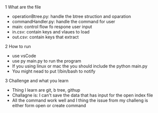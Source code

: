 1 What are the file 
- operationBtree.py: handle the btree struction and oparation
- commandHandler.py: handle the command for user 
- main: control flow fo respone user input
- in.csv: contain keys and vlaues to load
- out.csv: contain keys that extract


2 How to run
- use vsCode
- use py main.py to run the program
- If you using linux or mac the you should include the python main.py
- You might nead to put !/bin/bash to notify

3 Challenge and what you learn
- Thing I learn are git, b tree, githup
- Challagne is: I can't save the data that has input for the open index file
- All the command work well and I thing the issue from my challeng is either form open or create command
